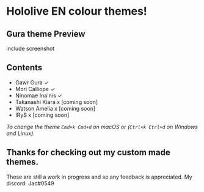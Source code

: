 # Hololive EN colour themes!

## Gura theme Preview
include screenshot

## Contents
 * Gawr Gura ✓
 * Mori Calliope ✓
 * Ninomae Ina'nis ✓
 * Takanashi Kiara x         [coming soon]
 * Watson Amelia x           [coming soon]
 * IRyS x                    [coming soon]

*To change the theme `Cmd+k Cmd+d` on macOS or (`Ctrl+k Ctrl+d` on Windows and Linux).*

## Thanks for checking out my custom made themes. 
These are still a work in progress and so any feedback is appreciated.
My discord: Jac#0549
